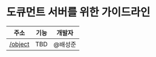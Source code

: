 # 도큐먼트 서버를 위한 가이드라인

주소 | 기능 | 개발자
:---:|:---:|:---:
[/object](https://docs.eunjae.shop/object)|TBD|@배성준
